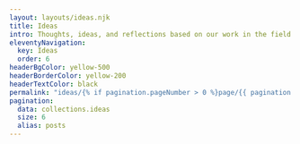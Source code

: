 ```yaml
---
layout: layouts/ideas.njk
title: Ideas
intro: Thoughts, ideas, and reflections based on our work in the field. 
eleventyNavigation:
  key: Ideas
  order: 6
headerBgColor: yellow-500
headerBorderColor: yellow-200
headerTextColor: black
permalink: "ideas/{% if pagination.pageNumber > 0 %}page/{{ pagination.pageNumber | plus: 1 }}/{% endif %}"
pagination:
  data: collections.ideas
  size: 6
  alias: posts
---
```


